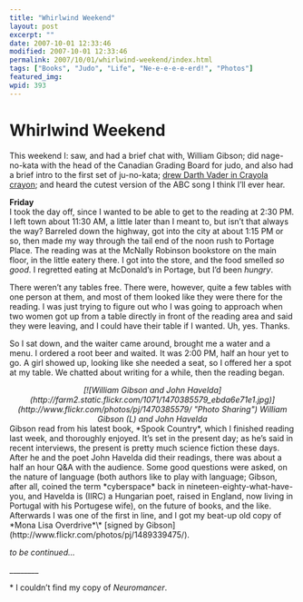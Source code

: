 ```yaml
---
title: "Whirlwind Weekend"
layout: post
excerpt: ""
date: 2007-10-01 12:33:46
modified: 2007-10-01 12:33:46
permalink: 2007/10/01/whirlwind-weekend/index.html
tags: ["Books", "Judo", "Life", "Ne-e-e-e-e-erd!", "Photos"]
featured_img: 
wpid: 393
---
```


# Whirlwind Weekend

This weekend I: saw, and had a brief chat with, William Gibson; did nage-no-kata with the head of the Canadian Grading Board for judo, and also had a brief intro to the first set of ju-no-kata; [drew Darth Vader in Crayola crayon](http://www.flickr.com/photos/pj/1471243538/); and heard the cutest version of the ABC song I think I’ll ever hear.

**Friday**  
I took the day off, since I wanted to be able to get to the reading at 2:30 PM. I left town about 11:30 AM, a little later than I meant to, but isn’t that always the way? Barreled down the highway, got into the city at about 1:15 PM or so, then made my way through the tail end of the noon rush to Portage Place. The reading was at the McNally Robinson bookstore on the main floor, in the little eatery there. I got into the store, and the food smelled *so good*. I regretted eating at McDonald’s in Portage, but I’d been *hungry*.

There weren’t any tables free. There were, however, quite a few tables with one person at them, and most of them looked like they were there for the reading. I was just trying to figure out who I was going to approach when two women got up from a table directly in front of the reading area and said they were leaving, and I could have their table if I wanted. Uh, yes. Thanks.

So I sat down, and the waiter came around, brought me a water and a menu. I ordered a root beer and waited. It was 2:00 PM, half an hour yet to go. A girl showed up, looking like she needed a seat, so I offered her a spot at my table. We chatted about writing for a while, then the reading began.

<div style="text-align: center;font-style: italic">[![William Gibson and John Havelda](http://farm2.static.flickr.com/1071/1470385579_ebda6e71e1.jpg)](http://www.flickr.com/photos/pj/1470385579/ "Photo Sharing")  
William Gibson (L) and John Havelda </div>Gibson read from his latest book, *Spook Country*, which I finished reading last week, and thoroughly enjoyed. It’s set in the present day; as he’s said in recent interviews, the present is pretty much science fiction these days. After he and the poet John Havelda did their readings, there was about a half an hour Q&amp;A with the audience. Some good questions were asked, on the nature of language (both authors like to play with language; Gibson, after all, coined the term *cyberspace* back in nineteen-eighty-what-have-you, and Havelda is (IIRC) a Hungarian poet, raised in England, now living in Portugal with his Portugese wife), on the future of books, and the like. Afterwards I was one of the first in line, and I got my beat-up old copy of *Mona Lisa Overdrive*\* [signed by Gibson](http://www.flickr.com/photos/pj/1489339475/).

*to be continued…*

\_\_\_\_\_\_\_\_

\* I couldn’t find my copy of *Neuromancer*.